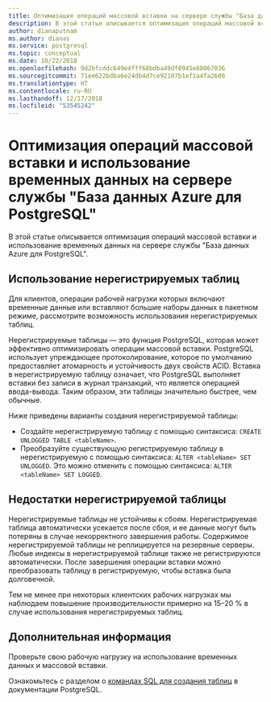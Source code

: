 ```yaml
---
title: Оптимизация операций массовой вставки на сервере службы "База данных Azure для PostgreSQL"
description: В этой статье описывается оптимизация операций массовой вставки на сервере службы "База данных Azure для PostgreSQL".
author: dianaputnam
ms.author: dianas
ms.service: postgresql
ms.topic: conceptual
ms.date: 10/22/2018
ms.openlocfilehash: 9d2bfcddc649e4fff68bdba49df0945e88067036
ms.sourcegitcommit: 71ee622bdba6e24db4d7ce92107b1ef1a4fa2600
ms.translationtype: HT
ms.contentlocale: ru-RU
ms.lasthandoff: 12/17/2018
ms.locfileid: "53545242"
---
```

# <a name="optimizing-bulk-inserts-and-use-of-transient-data-on-azure-database-for-postgresql-server"></a>Оптимизация операций массовой вставки и использование временных данных на сервере службы "База данных Azure для PostgreSQL" 
В этой статье описывается оптимизация операций массовой вставки и использование временных данных на сервере службы "База данных Azure для PostgreSQL".

## <a name="using-unlogged-tables"></a>Использование нерегистрируемых таблиц
Для клиентов, операции рабочей нагрузки которых включают временные данные или вставляют большие наборы данных в пакетном режиме, рассмотрите возможность использования нерегистрируемых таблиц.

Нерегистрируемые таблицы — это функция PostgreSQL, которая может эффективно оптимизировать операции массовой вставки. PostgreSQL использует упреждающее протоколирование, которое по умолчанию предоставляет атомарность и устойчивость двух свойств ACID. Вставка в нерегистрируемую таблицу означает, что PostgreSQL выполняет вставки без записи в журнал транзакций, что является операцией ввода-вывода. Таким образом, эти таблицы значительно быстрее, чем обычные.

Ниже приведены варианты создания нерегистрируемой таблицы:
- Создайте нерегистрируемую таблицу с помощью синтаксиса: `CREATE UNLOGGED TABLE <tableName>`.
- Преобразуйте существующую регистрируемую таблицу в нерегистрируемую с помощью синтаксиса: `ALTER <tableName> SET UNLOGGED`.  Это можно отменить с помощью синтаксиса: `ALTER <tableName> SET LOGGED`.

## <a name="unlogged-table-tradeoff"></a>Недостатки нерегистрируемой таблицы
Нерегистрируемые таблицы не устойчивы к сбоям. Нерегистрируемая таблица автоматически усекается после сбоя, и ее данные могут быть потеряны в случае некорректного завершения работы. Содержимое нерегистрируемой таблицы не реплицируется на резервные серверы. Любые индексы в нерегистрируемой таблице также не регистрируются автоматически.  После завершения операции вставки можно преобразовать таблицу в регистрируемую, чтобы вставка была долговечной.

Тем не менее при некоторых клиентских рабочих нагрузках мы наблюдаем повышение производительности примерно на 15–20 % в случае использования нерегистрируемых таблиц.

## <a name="next-steps"></a>Дополнительная информация
Проверьте свою рабочую нагрузку на использование временных данных и массовой вставки.  

Ознакомьтесь с разделом о [командах SQL для создания таблиц](https://www.postgresql.org/docs/current/static/sql-createtable.html) в документации PostgreSQL.